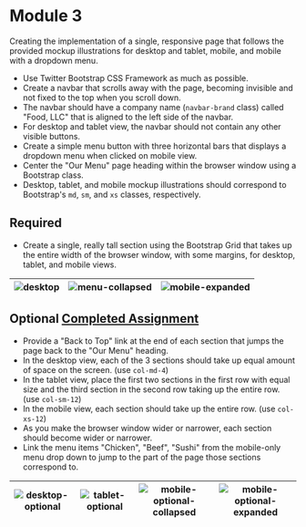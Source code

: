 # Module 3
Creating the implementation of a single, responsive page that follows the provided mockup illustrations for desktop and tablet, mobile, and mobile with a dropdown menu.  
- Use Twitter Bootstrap CSS Framework as much as possible.
- Create a navbar that scrolls away with the page, becoming invisible and not fixed to the top when you scroll down.
- The navbar should have a company name (`navbar-brand` class) called "Food, LLC" that is aligned to the left side of the navbar.
- For desktop and tablet view, the navbar should not contain any other visible buttons.
- Create a simple menu button with three horizontal bars that displays a dropdown menu when clicked on mobile view.
- Center the "Our Menu" page heading within the browser window using a Bootstrap class.
- Desktop, tablet, and mobile mockup illustrations should correspond to Bootstrap's `md`, `sm`, and `xs` classes, respectively.
  
## Required 
- Create a single, really tall section using the Bootstrap Grid that takes up the entire width of the browser window, with some margins, for desktop, tablet, and mobile views.
  
![desktop](https://github.com/user-attachments/assets/2a1fde0c-5009-4637-8589-a6591f695093) |![menu-collapsed](https://github.com/user-attachments/assets/9163bbab-4f1e-4f55-8a44-f18e91bf1343) |![mobile-expanded](https://github.com/user-attachments/assets/fef7ac98-b2d0-4fa9-8401-ffe8ccee1e18)
--- | --- | --- |  
## Optional [Completed Assignment](https://cailynp.github.io/HTML-CSS-and-Javascript/Module%203/) 
- Provide a "Back to Top" link at the end of each section that jumps the page back to the "Our Menu" heading.
- In the desktop view, each of the 3 sections should take up equal amount of space on the screen. (use `col-md-4`)
- In the tablet view, place the first two sections in the first row with equal size and the third section in the second row taking up the entire row. (use `col-sm-12`)
- In the mobile view, each section should take up the entire row. (use `col-xs-12`)
- As you make the browser window wider or narrower, each section should become wider or narrower.
- Link the menu items "Chicken", "Beef", "Sushi" from the mobile-only menu drop down to jump to the part of the page those sections correspond to.
  
![desktop-optional](https://github.com/user-attachments/assets/9629ce97-f70d-419c-8210-fe2b88bb0d30) |![tablet-optional](https://github.com/user-attachments/assets/cb963caf-c8fd-45a5-b69b-4e0cc3f4c6a7) |![mobile-optional-collapsed](https://github.com/user-attachments/assets/14954be7-ce55-4fb1-85f3-66365e9363a8) |![mobile-optional-expanded](https://github.com/user-attachments/assets/0c69c843-28bc-4fe4-9a46-62ef9e848c47)
--- | --- | --- | --- |
